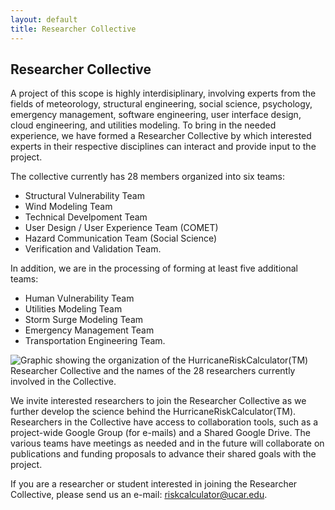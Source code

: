 ```yaml
---
layout: default
title: Researcher Collective
---
```


## Researcher Collective

A project of this scope is highly interdisiplinary, involving experts from the fields of meteorology, structural engineering, social science, psychology, emergency management, software engineering, user interface design, cloud engineering, and utilities modeling. To bring in the needed experience, we have formed a Researcher Collective by which interested experts in their respective disciplines can interact and provide input to the project. 

The collective  currently has 28 members organized into six teams:
- Structural Vulnerability Team
- Wind Modeling Team
- Technical Develpoment Team
- User Design / User Experience Team (COMET)
- Hazard Communication Team (Social Science)
- Verification and Validation Team.

In addition, we are in the processing of forming at least five additional teams:
- Human Vulnerability Team
- Utilities Modeling Team
- Storm Surge Modeling Team
- Emergency Management Team
- Transportation Engineering Team.

<img src="../../images/researcher_collective_v3_20200123.png" alt="Graphic showing the organization of the HurricaneRiskCalculator(TM) Researcher Collective and the names of the 28 researchers currently involved in the Collective." style="display: block; margin: auto;">

We invite interested researchers to join the Researcher Collective as we further develop the science behind the HurricaneRiskCalculator(TM). Researchers in the Collective have access to collaboration tools, such as a project-wide Google Group (for e-mails) and a Shared Google Drive. The various teams have meetings as needed and in the future will collaborate on publications and funding proposals to advance their shared goals with the project. 

If you are a researcher or student interested in joining the Researcher Collective, please send us an e-mail: [riskcalculator@ucar.edu](mailto:riskcalculator@ucar.edu&subject=researcher%20collective). 


